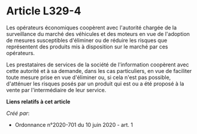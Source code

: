 # Article L329-4

Les opérateurs économiques coopèrent avec l'autorité chargée de la surveillance du marché des véhicules et des moteurs en vue
de l'adoption de mesures susceptibles d'éliminer ou de réduire les risques que représentent des produits mis à disposition
sur le marché par ces opérateurs.

Les prestataires de services de la société de l'information coopèrent avec cette autorité et à sa demande, dans les cas
particuliers, en vue de faciliter toute mesure prise en vue d'éliminer ou, si cela n'est pas possible, d'atténuer les risques
posés par un produit qui est ou a été proposé à la vente par l'intermédiaire de leur service.

**Liens relatifs à cet article**

_Créé par_:

  - Ordonnance n°2020-701 du 10 juin 2020 - art. 1
